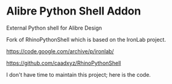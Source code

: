 # Alibre Python Shell Addon

External Python shell for Alibre Design

Fork of RhinoPythonShell which is based on the IronLab project.

https://code.google.com/archive/p/ironlab/

https://github.com/caadxyz/RhinoPythonShell


I don't have time to maintain this project; here is the code.